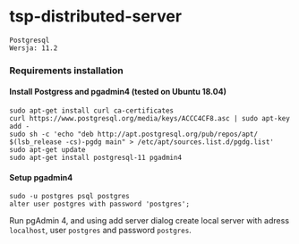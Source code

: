 # tsp-distributed-server
    Postgresql
    Wersja: 11.2
### Requirements installation
#### Install Postgress and pgadmin4 (tested on Ubuntu 18.04)
    sudo apt-get install curl ca-certificates
    curl https://www.postgresql.org/media/keys/ACCC4CF8.asc | sudo apt-key add -    
    sudo sh -c 'echo "deb http://apt.postgresql.org/pub/repos/apt/ $(lsb_release -cs)-pgdg main" > /etc/apt/sources.list.d/pgdg.list'
    sudo apt-get update
    sudo apt-get install postgresql-11 pgadmin4
#### Setup pgadmin4
    sudo -u postgres psql postgres
    alter user postgres with password 'postgres';
Run pgAdmin 4, and using add server dialog create local server with adress `localhost`, user `postgres` and password `postgres`.
